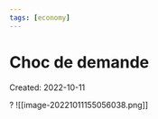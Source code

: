 ```yaml
---
tags: [economy] 
---
```

# Choc de demande
Created: 2022-10-11

?
![[image-20221011155056038.png]]
<!--SR:!2023-08-05,181,250-->

